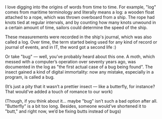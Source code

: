 ﻿I love digging into the origins of words from time to time. For example, "log" comes from maritime terminology and literally means a log: a wooden float attached to a rope, which was thrown overboard from a ship. The rope had knots tied at regular intervals, and by counting how many knots unwound in a certain amount of time, sailors could determine the speed of the ship.

These measurements were recorded in the ship's journal, which was also called a log. Over time, the term started being used for any kind of record or journal of events, and in IT, the word got a second life :)

Or take "bug" — well, you’ve probably heard about this one. A moth, which messed with a computer’s operation over seventy years ago, was documented in the log as "the first actual case of a bug being found". The insect gained a kind of digital immortality: now any mistake, especially in a program, is called a bug.

(It’s just a pity that it wasn’t a prettier insect — like a butterfly, for instance? That would’ve added a touch of romance to our work)

(Though, if you think about it... maybe "bug" isn’t such a bad option after all. "Butterfly" is a bit too long. Besides, someone would’ve shortened it to "butt," and right now, we’d be fixing butts instead of bugs)